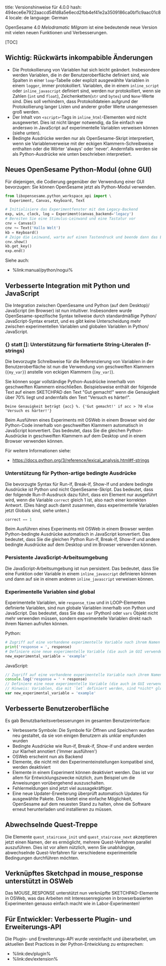 title: Versionshinweise für 4.0.0
hash: 494ece6e7922aaccd54fd8a5e6ecd2fbb4ef41e2a3509186ca0bf1c9aac01c84
locale: de
language: German

OpenSesame 4.0 *Melodramatic Milgram* ist eine bedeutende neue Version mit vielen neuen Funktionen und Verbesserungen.

[TOC]

## Wichtig: Rückwärts inkompabible Änderungen

- Die Protokollierung von Variablen hat sich leicht geändert. Insbesondere werden Variablen, die in der Benutzeroberfläche definiert sind, wie Spalten in einer `loop`-Tabelle oder explizit ausgewählte Variablen in einem `logger`, immer protokolliert. Variablen, die in einem `inline_script` oder `inline_javascript` definiert sind, werden nur protokolliert, wenn sie Zahlen (`int` und `float`), Zeichenketten(`str` und `bytes`) und `None`-Werte sind. Dies soll verhindern, dass Protokolldateien aufgrund der Protokollierung langer Listen und anderer großer Werte unangemessen groß werden.
- Der Inhalt von `<script>`-Tags in `inline_html`-Elementen wird nicht ausgewertet. Dies ist nicht länger notwendig, da Sie einfach wie anderswo in JavaScript auf experimentelle Variablen verweisen können (siehe unten).
- Bedingte Ausdrücke werden nur als OpenSesame-Skript interpretiert, wenn sie Variablenverweise mit der eckigen Klammern-Schreibweise enthalten oder die Wörter 'always' oder 'never'. Andernfalls werden sie als Python-Ausdrücke wie unten beschrieben interpretiert.

## Neues OpenSesame Python-Modul (ohne GUI)

Für diejenigen, die Codierung gegenüber der Verwendung einer GUI bevorzugen: Sie können OpenSesame jetzt als Python-Modul verwenden.

```python
from libopensesame.python_workspace_api import \
  Experiment, Canvas, Keyboard, Text

# Initialisiere das Experimentfenster mit dem Legacy-Backend
exp, win, clock, log = Experiment(canvas_backend='legacy')
# Bereiten Sie eine Stimulus-Leinwand und eine Tastatur vor
cnv = Canvas()
cnv += Text('Hallo Welt')
kb = Keyboard()
# Zeige die Leinwand, warte auf einen Tastendruck und beende dann das Experiment
cnv.show()
kb.get_key()
exp.end()
```

Siehe auch:

- %link:manual/python/nogui%

## Verbesserte Integration mit Python und JavaScript

Die Integration zwischen OpenSesame und Python (auf dem Desktop)/ JavaScript (im Browser) ist nun intuitiver. Insbesondere wurde OpenSesame-spezifische Syntax teilweise durch standardmäßige Python/ JavaScript-Syntax ersetzt, und es gibt keine Unterscheidung mehr zwischen experimentellen Variablen und globalen Variablen in Python/ JavaScript.

### {} statt []: Unterstützung für formatierte String-Literalen (f-strings)

Die bevorzugte Schreibweise für die Referenzierung von Variablen in der Benutzeroberfläche ist nun die Verwendung von geschweiften Klammern (`{my_var}`) anstelle von eckigen Klammern (`[my_var]`).

Sie können sogar vollständige Python-Ausdrücke innerhalb von geschweiften Klammern einschließen. Beispielsweise enthält der folgende Text auf einem SKETCHPAD den Text "Gut gemacht!" wenn die Genauigkeit über 70% liegt und andernfalls den Text "Versuch es härter!".

```text
Deine Genauigkeit beträgt {acc} %. {'Gut gemacht!' if acc > 70 else 'Versuch es härter!'}
```

Beim Ausführen eines Experiments mit OSWeb in einem Browser wird der Python-Code innerhalb von geschweiften Klammern automatisch in JavaScript konvertiert. Das bedeutet, dass Sie die gleichen Python-Ausdrücke in geschweiften Klammern auf dem Desktop und in einem Browser verwenden können.

Für weitere Informationen siehe:

- <https://docs.python.org/3/reference/lexical_analysis.html#f-strings>


### Unterstützung für Python-artige bedingte Ausdrücke

Die bevorzugte Syntax für Run-If, Break-If, Show-If und andere bedingte Ausdrücke ist Python und nicht OpenSesame-Skript. Das bedeutet, dass der folgende Run-If-Ausdruck dazu führt, dass ein Element nur ausgeführt wird, wenn die Variable `correct` gleich 1 ist, also nach einer korrekten Antwort. (Dies hängt auch damit zusammen, dass experimentelle Variablen jetzt Globals sind, siehe unten.)

```python
correct == 1
```

Beim Ausführen eines Experiments mit OSWeb in einem Browser werden Python-bedingte Ausdrücke automatisch in JavaScript konvertiert. Das bedeutet, dass Sie die gleichen Python Run-If, Break-If, Show-If und andere bedingte Ausdrücke auf dem Desktop und im Browser verwenden können.

### Persistente JavaScript-Arbeitsumgebung

Die JavaScript-Arbeitsumgebung ist nun persistent. Das bedeutet, dass Sie eine Funktion oder Variable in einem `inline_javascript` definieren können und dann auf sie in einem anderen `inline_javascript` verweisen können.

### Experimentelle Variablen sind global

Experimentelle Variablen, wie `response_time` und in LOOP-Elementen definierte Variablen, sind nun globale Variablen innerhalb von Python und JavaScript. Das bedeutet, dass Sie das `var` (Python) oder `vars` Objekt nicht mehr verwenden müssen, sondern experimentelle Variablen direkt nach ihrem Namen aufrufen können.

Python:

```python
# Zugriff auf eine vorhandene experimentelle Variable nach ihrem Namen
print('response = ', response)
# Definiere eine neue experimentelle Variable (die auch im GUI verwendet werden kann)
new_experimental_variable = 'example'
```

JavaScript:

```javascript
// Zugriff auf eine vorhandene experimentelle Variable nach ihrem Namen
console.log('response = ' + response)
// Definiere eine neue experimentelle Variable (die auch im GUI verwendet werden kann)
// Hinweis: Variablen, die mit `let` definiert werden, sind *nicht* global verfügbar!
var new_experimental_variable = 'example'
```

## Verbesserte Benutzeroberfläche

Es gab Benutzbarkeitsverbesserungen im gesamten Benutzerinterface:

- Verbesserte Symbole: Die Symbole für Öffnen und Speichern wurden neu gestaltet, da sie von einigen Benutzern als unklar empfunden wurden
- Bedingte Ausdrücke wie Run-if, Break-if, Show-if und andere werden zur Klarheit annotiert ('Immer ausführen')
- OSWeb erscheint nun als Backend
- Elemente, die nicht mit den Experimenteinstellungen kompatibel sind, werden deaktiviert
- Elemente in einem Experiment können deaktiviert werden. Das ist vor allem für Entwicklungszwecke nützlich, zum Beispiel um die Anweisungen vorübergehend auszuschalten.
- Fehlermeldungen sind jetzt viel aussagekräftiger.
- Eine neue Updater-Erweiterung überprüft automatisch Updates für ausgewählte Pakete. Dies bietet eine einfache Möglichkeit, OpenSesame auf dem neuesten Stand zu halten, ohne die Software erneut herunterladen und installieren zu müssen.

## Abwechselnde Quest-Treppe

Die Elemente `quest_staircase_init` und `quest_staircase_next` akzeptieren jetzt einen Namen, der es ermöglicht, mehrere Quest-Verfahren parallel auszuführen. Dies ist vor allem nützlich, wenn Sie unabhängige, abwechselnde Quest-Verfahren für verschiedene experimentelle Bedingungen durchführen möchten.

## Verknüpftes Sketchpad in mouse_response unterstützt in OSWeb

Das MOUSE_RESPONSE unterstützt nun verknüpfte SKETCHPAD-Elemente in OSWeb, was das Arbeiten mit Interessenregionen in browserbasierten Experimenten genauso einfach macht wie in Labor-Experimenten!

## Für Entwickler: Verbesserte Plugin- und Erweiterungs-API

Die Plugin- und Erweiterungs-API wurde vereinfacht und überarbeitet, um aktuellen Best Practices in der Python-Entwicklung zu entsprechen:

- %link:dev/plugin%
- %link:dev/extension%